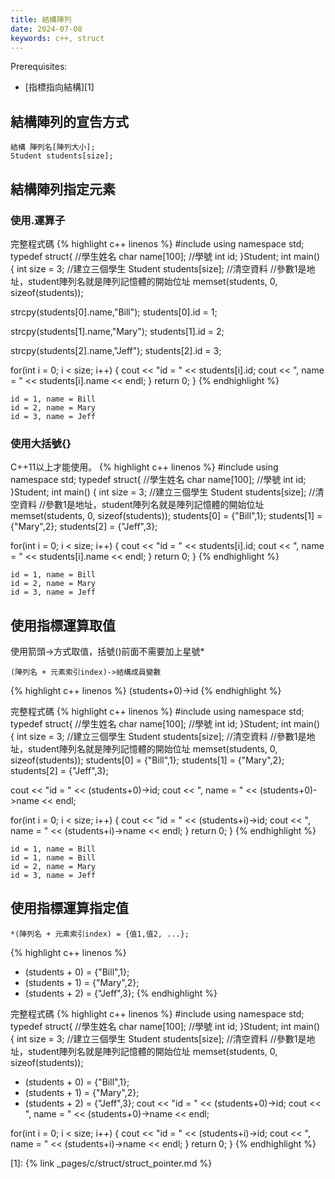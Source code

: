 ```yaml
---
title: 結構陣列
date: 2024-07-08
keywords: c++, struct
---
```

Prerequisites:

- [指標指向結構][1]

## 結構陣列的宣告方式
```
結構 陣列名[陣列大小];
Student students[size];
```

## 結構陣列指定元素
### 使用.運算子
完整程式碼
{% highlight c++ linenos %}
#include <iostream>
using namespace std;
typedef struct{
  //學生姓名
  char name[100];
  //學號
  int id;
}Student;
int main() {
  int size = 3;
  //建立三個學生
  Student students[size];
  //清空資料
  //參數1是地址，student陣列名就是陣列記憶體的開始位址
  memset(students, 0, sizeof(students));
  
  strcpy(students[0].name,"Bill");
  students[0].id = 1;
  
  strcpy(students[1].name,"Mary");
  students[1].id = 2;
  
  strcpy(students[2].name,"Jeff");
  students[2].id = 3;
  
  for(int i = 0; i < size; i++) {
    cout << "id = " << students[i].id;
    cout << ", name = " << students[i].name << endl;
  }
  return 0;
}
{% endhighlight %}

```
id = 1, name = Bill
id = 2, name = Mary
id = 3, name = Jeff
```

### 使用大括號{}
C++11以上才能使用。
{% highlight c++ linenos %}
#include <iostream>
using namespace std;
typedef struct{
  //學生姓名
  char name[100];
  //學號
  int id;
}Student;
int main() {
  int size = 3;
  //建立三個學生
  Student students[size];
  //清空資料
  //參數1是地址，student陣列名就是陣列記憶體的開始位址
  memset(students, 0, sizeof(students));
  students[0] = {"Bill",1};
  students[1] = {"Mary",2};
  students[2] = {"Jeff",3};
  
  for(int i = 0; i < size; i++) {
    cout << "id = " << students[i].id;
    cout << ", name = " << students[i].name << endl;
  }
  return 0;
}
{% endhighlight %}

```
id = 1, name = Bill
id = 2, name = Mary
id = 3, name = Jeff
```

## 使用指標運算取值
使用箭頭->方式取值，括號()前面不需要加上星號\*
```
(陣列名 + 元素索引index)->結構成員變數
```

{% highlight c++ linenos %}
(students+0)->id
{% endhighlight %}

完整程式碼
{% highlight c++ linenos %}
#include <iostream>
using namespace std;
typedef struct{
  //學生姓名
  char name[100];
  //學號
  int id;
}Student;
int main() {
  int size = 3;
  //建立三個學生
  Student students[size];
  //清空資料
  //參數1是地址，student陣列名就是陣列記憶體的開始位址
  memset(students, 0, sizeof(students));
  students[0] = {"Bill",1};
  students[1] = {"Mary",2};
  students[2] = {"Jeff",3};
  
  cout << "id = " << (students+0)->id;
  cout << ", name = " << (students+0)->name << endl;
  
  for(int i = 0; i < size; i++) {
    cout << "id = " << (students+i)->id;
    cout << ", name = " << (students+i)->name << endl;
  }
  return 0;
}
{% endhighlight %}

```
id = 1, name = Bill
id = 1, name = Bill
id = 2, name = Mary
id = 3, name = Jeff
```

## 使用指標運算指定值
```
*(陣列名 + 元素索引index) = {值1,值2, ...};
```

{% highlight c++ linenos %}
  * (students + 0) = {"Bill",1};
  * (students + 1) = {"Mary",2};
  * (students + 2) = {"Jeff",3};
{% endhighlight %}

完整程式碼
{% highlight c++ linenos %}
#include <iostream>
using namespace std;
typedef struct{
  //學生姓名
  char name[100];
  //學號
  int id;
}Student;
int main() {
  int size = 3;
  //建立三個學生
  Student students[size];
  //清空資料
  //參數1是地址，student陣列名就是陣列記憶體的開始位址
  memset(students, 0, sizeof(students));
  * (students + 0) = {"Bill",1};
  * (students + 1) = {"Mary",2};
  * (students + 2) = {"Jeff",3};
  cout << "id = " << (students+0)->id;
  cout << ", name = " << (students+0)->name << endl;
  
  for(int i = 0; i < size; i++) {
    cout << "id = " << (students+i)->id;
    cout << ", name = " << (students+i)->name << endl;
  }
  return 0;
}
{% endhighlight %}

[1]: {% link _pages/c/struct/struct_pointer.md %}

